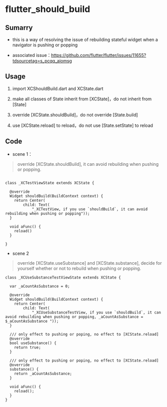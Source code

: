 # flutter_should_build

## Sumarry

- this is a way of resolving the issue of rebuilding stateful widget when a navigator is pushing or popping

- associated issue：https://github.com/flutter/flutter/issues/11655?tdsourcetag=s_pcqq_aiomsg

## Usage

1. import XCShouldBuild.dart and XCState.dart

2. make all classes of State inherit from [XCState]，do not inherit from [State]

3. override [XCState.shouldBuild]，do not override [State.build]

4. use [XCState.reload] to reload，do not use [State.setState] to reload

## Code

- scene 1：
> override [XCState.shouldBuild], it can avoid rebuilding when pushing or popping.
```

class _XCTestViewState extends XCState {

  @override
  Widget shouldBuild(BuildContext context) {
    return Center(
        child: Text(
            "_XCTestView, if you use `shouldBuild`, it can avoid rebuilding when pushing or popping"));
  }
    
  void aFunc() {
    reload()
  }

}

```

- scene 2

> override [XCState.useSubstance] and  [XCState.substance], decide for yourself whether or not to rebuild when pushing or popping.

```
class _XCUseSubstanceTestViewState extends XCState {

  var _aCountAsSubstance = 0;

  @override
  Widget shouldBuild(BuildContext context) {
    return Center(
        child: Text(
            "_XCUseSubstanceTestView, if you use `shouldBuild`, it can avoid rebuilding when pushing or popping, _aCountAsSubstance = $_aCountAsSubstance "));
  }

  /// only effect to pushing or poping, no effect to [XCState.reload]
  @override
  bool useSubstance() {
    return true;
  }

  /// only effect to pushing or poping, no effect to [XCState.reload]
  @override
  substance() {
    return _aCountAsSubstance;
  }

  void aFunc() {
    reload();
  }
}
```

